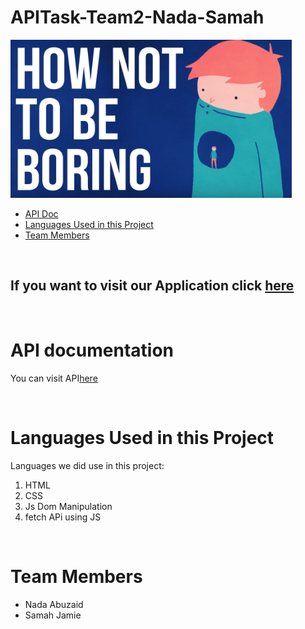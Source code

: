 # APITask-Team2-Nada-Samah


<img style="width:450px" src="cover.jpg">



<br>

* [API Doc](#API)
* [Languages Used in this Project](#Languages)
* [Team Members](#team)

<br>



## If you want to visit our Application click [here](https://gsg-cf04.github.io/APITask-Team2-Nada-Samah/)
<br>

# API documentation <span id="API"></span>

You can visit API[here](https://www.boredapi.com/api/activity)

<br>

# Languages Used in this Project <span id="Languages"></span>

Languages we did use in this project:

1. HTML
1. CSS
1. Js Dom Manipulation
1. fetch APi using JS

<br>


# Team Members <span id="team"></span>

* Nada Abuzaid
* Samah Jamie
